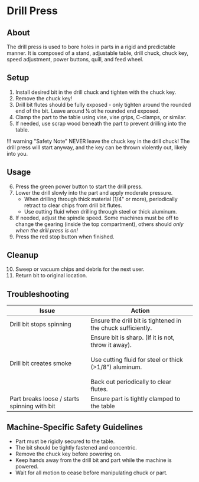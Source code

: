 # Drill Press

## About

The drill press is used to bore holes in parts in a rigid and predictable manner. It is composed of a stand, adjustable table, drill chuck, chuck key, speed adjustment, power buttons, quill, and feed wheel.

## Setup

1. Install desired bit in the drill chuck and tighten with the chuck key.
2. Remove the chuck key!
3. Drill bit flutes should be fully exposed - only tighten around the rounded end of the bit. Leave around ¼ ot he rounded end exposed.
4. Clamp the part to the table using vise, vise grips, C-clamps, or similar.
5. If needed, use scrap wood beneath the part to prevent drilling into the table.

!!! warning "Safety Note"
    NEVER leave the chuck key in the drill chuck! The drill press will start anyway, and the key can be thrown violently out, likely into you.

## Usage

6. Press the green power button to start the drill press.
7. Lower the drill slowly into the part and apply moderate pressure. 
    - When drilling through thick material (1/4" or more), periodically retract to clear chips from drill bit flutes.
    - Use cutting fluid when drilling through steel or thick aluminum.
8. If needed, adjust the spindle speed. Some machines must be off to change the gearing (inside the top compartment), others should *only when the drill press is on!*
9. Press the red stop button when finished.

## Cleanup

10. Sweep or vacuum chips and debris for the next user.
11. Return bit to original location.

## Troubleshooting

| Issue | Action |
| ----- | ------ |
| Drill bit stops spinning | Ensure the drill bit is tightened in the chuck sufficiently. |
| Drill bit creates smoke | Ensure bit is sharp. (If it is not, throw it away). <br><br>Use cutting fluid for steel or thick (>1/8") aluminum. <br><br>Back out periodically to clear flutes. |
| Part breaks loose / starts spinning with bit | Ensure part is tightly clamped to the table |

## Machine-Specific Safety Guidelines

- Part must be rigidly secured to the table.
- The bit should be tightly fastened and concentric.
- Remove the chuck key before powering on.
- Keep hands away from the drill bit and part while the machine is powered.
- Wait for all motion to cease before manipulating chuck or part.
